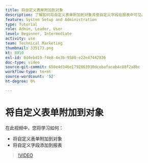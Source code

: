 ```yaml
---
title: 将自定义表单附加到对象
description: 了解如何将自定义表单附加到对象并使自定义字段在报表中可见。
feature: System Setup and Administration
type: Tutorial
role: Admin, Leader, User
level: Beginner, Intermediate
activity: use
team: Technical Marketing
thumbnail: 335173.png
kt: 8910
exl-id: 0d4ebd19-f4e8-4e3b-9580-e22e47442836
doc-type: video
source-git-commit: 650e4d346e1792863930dcebafacab4c88f2a8bc
workflow-type: tm+mt
source-wordcount: '52'
ht-degree: 0%

---
```


# 将自定义表单附加到对象

在此视频中，您将学习如何：

* 将自定义表单附加到对象
* 将自定义字段添加到报表

>[!VIDEO](https://video.tv.adobe.com/v/335173/?quality=12&learn=on)
